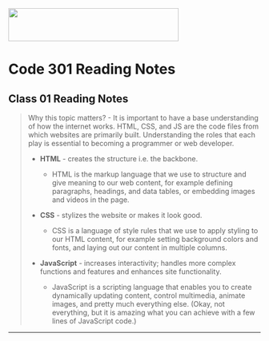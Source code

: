 <img src="https://members-csforall.imgix.net/members/logos/code-fellows-logo-horizontal-2-color-black.png" width="340" height="66">  

# Code 301 Reading Notes

## Class 01 Reading Notes

> Why this topic matters? - It is important to have a base understanding of how the internet works. HTML, CSS, and JS are the code files from which websites are primarily built. Understanding the roles that each play is essential to becoming a programmer or web developer.
>
> - **HTML** - creates the structure i.e. the backbone.
>   - HTML is the markup language that we use to structure and give meaning to our web content, for example defining paragraphs, headings, and data tables, or embedding images and videos in the page.
> - **CSS** - stylizes the website or makes it look good.
>  
>   - CSS is a language of style rules that we use to apply styling to our HTML content, for example setting background colors and fonts, and laying out our content in multiple columns.
> - **JavaScript** - increases interactivity; handles more complex functions and features and enhances site functionality.
>  
>   - JavaScript is a scripting language that enables you to create dynamically updating content, control multimedia, animate images, and pretty much everything else. (Okay, not everything, but it is amazing what you can achieve with a few lines of JavaScript code.)
>  
---
